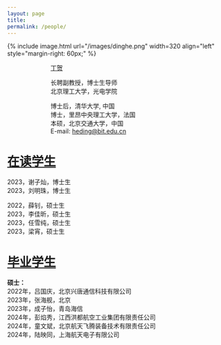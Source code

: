 ```yaml
---
layout: page
title: 
permalink: /people/
---
```


{% include image.html url="/images/dinghe.png"  width=320 align="left" style="margin-right: 60px;" %}

<div style="margin-left: 100px;">
  
<u></b>丁贺</b></u>


长聘副教授，博士生导师\
北京理工大学，光电学院


博士后，清华大学, 中国\
博士，里昂中央理工大学，法国\
本硕，北京交通大学，中国\
E-mail: heding@bit.edu.cn

</div>




<u>在读学生</u>
===========


2023，谢子灿，博士生\
2023，刘明珠，博士生


2022，薛钊，硕士生\
2023，李佳昕，硕士生\
2023，任雪纯，硕士生\
2023，梁宵，硕士生



<u>毕业学生</u>
===========

**硕士：**\
2022年，吕国庆，北京兴唐通信科技有限公司\
2023年，张海舰，北京\
2023年，成子怡，青岛海信\
2024年，彭焰秀，江西洪都航空工业集团有限责任公司\
2024年，童文斌，北京航天飞腾装备技术有限责任公司\
2024年，陆映同，上海航天电子有限公司




